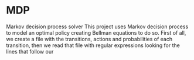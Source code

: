 # MDP
Markov decision process solver 
This project uses Markov decision process to model an optimal policy creating Bellman equations to do so.
First of all, we create a file with the transitions, actions and probabilities of each transition, then we read that file with regular expressions looking for the lines that follow our
